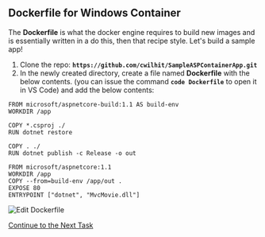
## Dockerfile for Windows Container

The **Dockerfile** is what the docker engine requires to build new images and is essentially written in a do this, then that recipe style. Let's build a sample app!

 1. Clone the repo:  **`https://github.com/cwilhit/SampleASPContainerApp.git`**
 2. In the newly created directory, create a file named **Dockerfile** with the below contents. (you can issue the command **`code Dockerfile`** to open it in VS Code) and add the below contents:

``` 
FROM microsoft/aspnetcore-build:1.1 AS build-env
WORKDIR /app

COPY *.csproj ./
RUN dotnet restore

COPY . ./
RUN dotnet publish -c Release -o out

FROM microsoft/aspnetcore:1.1
WORKDIR /app
COPY --from=build-env /app/out .
EXPOSE 80
ENTRYPOINT ["dotnet", "MvcMovie.dll"]
```

![Edit Dockerfile](https://github.com/Burwood/containers101/blob/azure/containers_lab/images/Azure_vscode_dotnet_dockerfile_posh.png)


[Continue to the Next Task](https://github.com/Burwood/containers101/blob/azure/containers_lab/azure/task_5_win.md)
